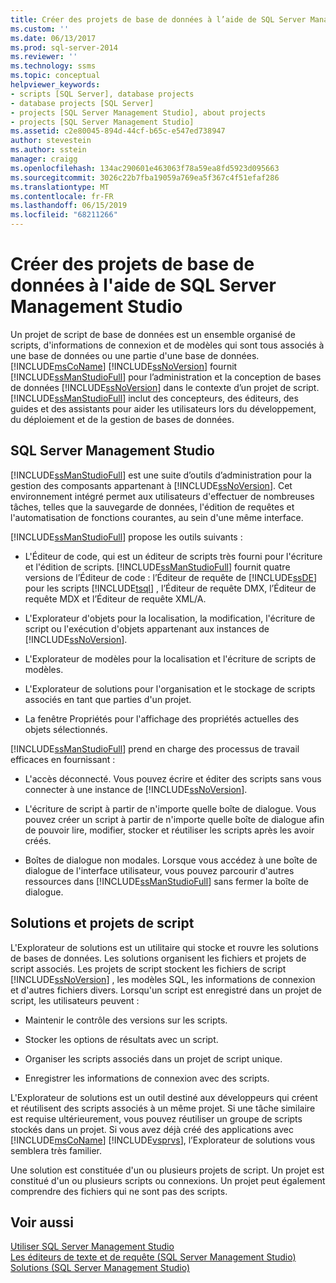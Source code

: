 ```yaml
---
title: Créer des projets de base de données à l’aide de SQL Server Management Studio | Microsoft Docs
ms.custom: ''
ms.date: 06/13/2017
ms.prod: sql-server-2014
ms.reviewer: ''
ms.technology: ssms
ms.topic: conceptual
helpviewer_keywords:
- scripts [SQL Server], database projects
- database projects [SQL Server]
- projects [SQL Server Management Studio], about projects
- projects [SQL Server Management Studio]
ms.assetid: c2e80045-894d-44cf-b65c-e547ed738947
author: stevestein
ms.author: sstein
manager: craigg
ms.openlocfilehash: 134ac290601e463063f78a59ea8fd5923d095663
ms.sourcegitcommit: 3026c22b7fba19059a769ea5f367c4f51efaf286
ms.translationtype: MT
ms.contentlocale: fr-FR
ms.lasthandoff: 06/15/2019
ms.locfileid: "68211266"
---
```

# <a name="build-database-projects-by-using-sql-server-management-studio"></a>Créer des projets de base de données à l'aide de SQL Server Management Studio
  Un projet de script de base de données est un ensemble organisé de scripts, d'informations de connexion et de modèles qui sont tous associés à une base de données ou une partie d'une base de données. [!INCLUDE[msCoName](../includes/msconame-md.md)] [!INCLUDE[ssNoVersion](../includes/ssnoversion-md.md)] fournit [!INCLUDE[ssManStudioFull](../includes/ssmanstudiofull-md.md)] pour l’administration et la conception de bases de données [!INCLUDE[ssNoVersion](../includes/ssnoversion-md.md)] dans le contexte d’un projet de script. [!INCLUDE[ssManStudioFull](../includes/ssmanstudiofull-md.md)] inclut des concepteurs, des éditeurs, des guides et des assistants pour aider les utilisateurs lors du développement, du déploiement et de la gestion de bases de données.  
  
## <a name="sql-server-management-studio"></a>SQL Server Management Studio  
 [!INCLUDE[ssManStudioFull](../includes/ssmanstudiofull-md.md)] est une suite d’outils d’administration pour la gestion des composants appartenant à [!INCLUDE[ssNoVersion](../includes/ssnoversion-md.md)]. Cet environnement intégré permet aux utilisateurs d'effectuer de nombreuses tâches, telles que la sauvegarde de données, l'édition de requêtes et l'automatisation de fonctions courantes, au sein d'une même interface.  
  
 [!INCLUDE[ssManStudioFull](../includes/ssmanstudiofull-md.md)] propose les outils suivants :  
  
-   L'Éditeur de code, qui est un éditeur de scripts très fourni pour l'écriture et l'édition de scripts. [!INCLUDE[ssManStudioFull](../includes/ssmanstudiofull-md.md)] fournit quatre versions de l’Éditeur de code : l’Éditeur de requête de [!INCLUDE[ssDE](../includes/ssde-md.md)] pour les scripts [!INCLUDE[tsql](../includes/tsql-md.md)] , l’Éditeur de requête DMX, l’Éditeur de requête MDX et l’Éditeur de requête XML/A.  
  
-   L'Explorateur d'objets pour la localisation, la modification, l'écriture de script ou l'exécution d'objets appartenant aux instances de [!INCLUDE[ssNoVersion](../includes/ssnoversion-md.md)].  
  
-   L'Explorateur de modèles pour la localisation et l'écriture de scripts de modèles.  
  
-   L'Explorateur de solutions pour l'organisation et le stockage de scripts associés en tant que parties d'un projet.  
  
-   La fenêtre Propriétés pour l'affichage des propriétés actuelles des objets sélectionnés.  
  
 [!INCLUDE[ssManStudioFull](../includes/ssmanstudiofull-md.md)] prend en charge des processus de travail efficaces en fournissant :  
  
-   L'accès déconnecté. Vous pouvez écrire et éditer des scripts sans vous connecter à une instance de [!INCLUDE[ssNoVersion](../includes/ssnoversion-md.md)].  
  
-   L'écriture de script à partir de n'importe quelle boîte de dialogue. Vous pouvez créer un script à partir de n'importe quelle boîte de dialogue afin de pouvoir lire, modifier, stocker et réutiliser les scripts après les avoir créés.  
  
-   Boîtes de dialogue non modales. Lorsque vous accédez à une boîte de dialogue de l'interface utilisateur, vous pouvez parcourir d'autres ressources dans [!INCLUDE[ssManStudioFull](../includes/ssmanstudiofull-md.md)] sans fermer la boîte de dialogue.  
  
## <a name="solutions-and-script-projects"></a>Solutions et projets de script  
 L'Explorateur de solutions est un utilitaire qui stocke et rouvre les solutions de bases de données. Les solutions organisent les fichiers et projets de script associés. Les projets de script stockent les fichiers de script [!INCLUDE[ssNoVersion](../includes/ssnoversion-md.md)] , les modèles SQL, les informations de connexion et d'autres fichiers divers. Lorsqu'un script est enregistré dans un projet de script, les utilisateurs peuvent :  
  
-   Maintenir le contrôle des versions sur les scripts.  
  
-   Stocker les options de résultats avec un script.  
  
-   Organiser les scripts associés dans un projet de script unique.  
  
-   Enregistrer les informations de connexion avec des scripts.  
  
 L'Explorateur de solutions est un outil destiné aux développeurs qui créent et réutilisent des scripts associés à un même projet. Si une tâche similaire est requise ultérieurement, vous pouvez réutiliser un groupe de scripts stockés dans un projet. Si vous avez déjà créé des applications avec [!INCLUDE[msCoName](../includes/msconame-md.md)] [!INCLUDE[vsprvs](../includes/vsprvs-md.md)], l’Explorateur de solutions vous semblera très familier.  
  
 Une solution est constituée d'un ou plusieurs projets de script. Un projet est constitué d'un ou plusieurs scripts ou connexions. Un projet peut également comprendre des fichiers qui ne sont pas des scripts.  
  
## <a name="see-also"></a>Voir aussi  
 [Utiliser SQL Server Management Studio](../database-engine/use-sql-server-management-studio.md)   
 [Les éditeurs de texte et de requête &#40;SQL Server Management Studio&#41;](../relational-databases/scripting/query-and-text-editors-sql-server-management-studio.md)   
 [Solutions &#40;SQL Server Management Studio&#41;](solution/solutions-sql-server-management-studio.md)  
  
  
